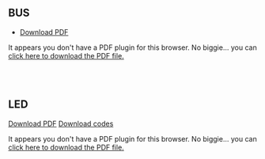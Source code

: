 ## BUS
* <a href="en-us/sbs/wire/wire.pdf" target="_blank">Download PDF</a>


<object data="en-us/sbs/wire/wire.pdf" type="application/pdf" style="min-height:100vh;width:100%">
    <p>It appears you don't have a PDF plugin for this browser.
    No biggie... you can <a href="en-us/sbs/wire/wire.pdf">click here to download the PDF file.</a></p>
</object>

</br>
</br>

## LED
<a href="en-us/sbs/wire/led.pdf" target="_blank">Download PDF</a>
<a href="en-us/sbs/wire/led.py" target="_blank">Download codes</a>


<object data="en-us/sbs/wire/led.pdf" type="application/pdf" style="min-height:100vh;width:100%">
    <p>It appears you don't have a PDF plugin for this browser.
    No biggie... you can <a href="en-us/sbs/wire/led.pdf">click here to download the PDF file.</a></p>
</object>